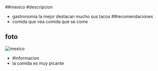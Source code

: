 ##mexico
#descripcion
- gastronomia la mejor destacan mucho sus tacos
##recomendaciones
- comida que vea comida que se come
## foto 
![mexico](https://estoesfrancia.com/wp-content/uploads/2024/04/subir-torre-eiffel.jpg)

- #informacion
- la comida es muy picante
